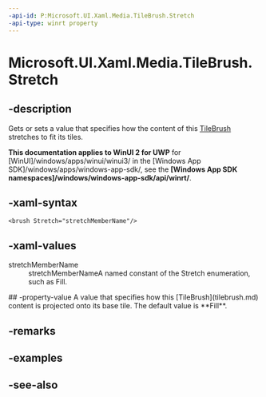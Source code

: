 ```yaml
---
-api-id: P:Microsoft.UI.Xaml.Media.TileBrush.Stretch
-api-type: winrt property
---
```


<!-- Property syntax
public Windows.UI.Xaml.Media.Stretch Stretch { get;  set; }
-->

# Microsoft.UI.Xaml.Media.TileBrush.Stretch

## -description
Gets or sets a value that specifies how the content of this [TileBrush](tilebrush.md) stretches to fit its tiles.

**This documentation applies to WinUI 2 for UWP** for [WinUI]/windows/apps/winui/winui3/ in the [Windows App SDK]/windows/apps/windows-app-sdk/, see the **[Windows App SDK namespaces]/windows/windows-app-sdk/api/winrt/**.

## -xaml-syntax
```xaml
<brush Stretch="stretchMemberName"/>
```


## -xaml-values
<dl><dt>stretchMemberName</dt><dd>stretchMemberNameA named constant of the Stretch enumeration, such as Fill.</dd>
</dl>
## -property-value
A value that specifies how this [TileBrush](tilebrush.md) content is projected onto its base tile. The default value is **Fill**.

## -remarks

## -examples

## -see-also
